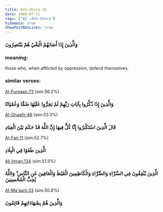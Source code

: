 ```yaml
---
title: Ash-Shura:39
date: 2008-07-11
tags: ["42 .Ash-Shura"]
hidemeta: true 
ShowPostNavLinks: true 
---
```

### وَالَّذِينَ إِذَا أَصَابَهُمُ الْبَغْيُ هُمْ يَنْتَصِرُونَ
### meaning: 
those who, when afflicted by oppression, defend themselves.
### similar verses: 

[Al-Furqaan:73](/25/73) (sim:56.2%)

### وَالَّذِينَ إِذَا ذُكِّرُوا بِآيَاتِ رَبِّهِمْ لَمْ يَخِرُّوا عَلَيْهَا صُمًّا وَعُمْيَانًا

[Al-Ghaafir:48](/40/48) (sim:53.3%)

### قَالَ الَّذِينَ اسْتَكْبَرُوا إِنَّا كُلٌّ فِيهَا إِنَّ اللَّهَ قَدْ حَكَمَ بَيْنَ الْعِبَادِ

[Al-Fajr:11](/89/11) (sim:52.7%)

### الَّذِينَ طَغَوْا فِي الْبِلَادِ

[Ali Imran:134](/3/134) (sim:51.5%)

### الَّذِينَ يُنْفِقُونَ فِي السَّرَّاءِ وَالضَّرَّاءِ وَالْكَاظِمِينَ الْغَيْظَ وَالْعَافِينَ عَنِ النَّاسِ ۗ وَاللَّهُ يُحِبُّ الْمُحْسِنِينَ

[Al-Ma'aarij:33](/70/33) (sim:50.8%)

### وَالَّذِينَ هُمْ بِشَهَادَاتِهِمْ قَائِمُونَ
